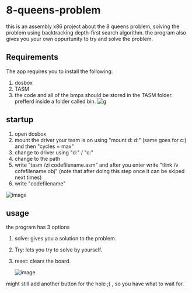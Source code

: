 # 8-queens-problem
this is an assembly x86 project about the 8 queens problem, solving the problem using backtracking depth-first search algorithm.
the program also gives you your own oppurtunity to try and solve the problem.
## Requirements
The app requires you to install the following:
1. dosbox
2. TASM
3. the code and all of the bmps should be stored in the TASM folder. prefferd inside a folder called bin.
![g](https://github.com/Ultiboty/8-queens-problem/assets/99267952/00521ae5-c1ca-4a8b-9f5f-22f52a7bc53b)

## startup
1. open dosbox
2. mount the driver your tasm is on using "mount d: d:\" (same goes for c:) and then "cycles = max"
3. change to driver using "d:" / "c:"
4. change to the path
5. write "tasm /zi codefilename.asm" and after you enter write "tlink /v cofefilename.obj" (note that after doing this step once it can be skiped next times)
6. write "codefilename"



![image](https://github.com/Ultiboty/8-queens-problem/assets/99267952/0efee2cd-a24a-4733-8143-3db68e94d766)

## usage
the program has 3 options
1. solve: gives you a solution to the problem.
2. Try: lets you try to solve by yourself.
3. reset: clears the board.



   ![image](https://github.com/Ultiboty/8-queens-problem/assets/99267952/cb5f8d1a-cdc0-4869-9e8e-771ce700dcd7)

might still add another button for the hole ;) , so you have what to wait for.
